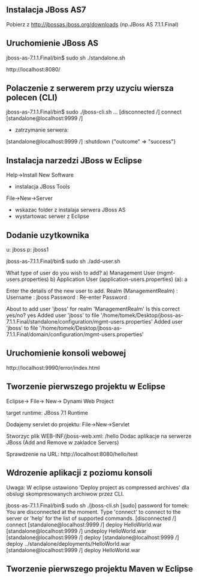 
Instalacja JBoss AS7
--------------------

Pobierz z http://jbossas.jboss.org/downloads
(np.JBoss AS 7.1.1.Final)

Uruchomienie JBoss AS
---------------------

jboss-as-7.1.1.Final/bin$ sudo sh ./standalone.sh

http://localhost:8080/

Polaczenie z serwerem przy uzyciu wiersza polecen (CLI)
-------------------------------------------------------

jboss-as-7.1.1.Final/bin$ sudo ./jboss-cli.sh
...
[disconnected /] connect
[standalone@localhost:9999 /] 


- zatrzymanie serwera:

[standalone@localhost:9999 /] :shutdown
{"outcome" => "success"}

Instalacja narzedzi JBoss w Eclipse
------------------------------------

Help->Install New Software

- instalacja JBoss Tools

File->New->Server

- wskazac folder z instalaja serwera JBoss AS
- wystartowac serwer z Eclipse

Dodanie uzytkownika
--------------------

u: jboss
p: jboss1

jboss-as-7.1.1.Final/bin$ sudo sh ./add-user.sh

What type of user do you wish to add? 
 a) Management User (mgmt-users.properties) 
 b) Application User (application-users.properties)
(a): a

Enter the details of the new user to add.
Realm (ManagementRealm) : 
Username : jboss
Password : 
Re-enter Password : 

About to add user 'jboss' for realm 'ManagementRealm'
Is this correct yes/no? yes
Added user 'jboss' to file '/home/tomek/Desktop/jboss-as-7.1.1.Final/standalone/configuration/mgmt-users.properties'
Added user 'jboss' to file '/home/tomek/Desktop/jboss-as-7.1.1.Final/domain/configuration/mgmt-users.properties'

Uruchomienie konsoli webowej
--------------------------------------

http://localhost:9990/error/index.html


Tworzenie pierwszego projektu w Eclipse
---------------------------------------

Eclipse-> File-> New-> Dynami Web Project

target runtime: JBoss 7.1 Runtime

Dodajemy servlet do projektu: File->New->Servlet

Stworzyc plik WEB-INF/jboss-web.xml:
<jboss-web>
	<context-root>/hello</context-root>
</jboss-web>
Dodac aplikacje na serwerze JBoss (Add and Remove w zakladce Servers)

Sprawdzenie na URL: http://localhost:8080/hello/test

Wdrozenie aplikacji z poziomu konsoli
--------------------------------------

Uwaga: W eclipse ustawiono 'Deploy project as compressed archives' dla obslugi skompresowanych archiwow przez CLI.

jboss-as-7.1.1.Final/bin$ sudo sh ./jboss-cli.sh 
[sudo] password for tomek: 
You are disconnected at the moment. Type 'connect' to connect to the server or 'help' for the list of supported commands.
[disconnected /] connect
[standalone@localhost:9999 /] deploy
HelloWorld.war
[standalone@localhost:9999 /] undeploy HelloWorld.war
[standalone@localhost:9999 /] deploy
[standalone@localhost:9999 /] deploy ../standalone/deployments/HelloWorld.war
[standalone@localhost:9999 /] deploy
HelloWorld.war

Tworzenie pierwszego projektu Maven w Eclipse
-----------------------------------------------
